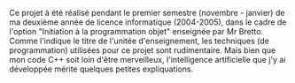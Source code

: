 Ce projet à été réalisé pendant le premier semestre (novembre - janvier) de ma deuxième année de licence informatique (2004-2005), dans le cadre de l'option "Initiation à la programmation objet" enseignée par Mr Bretto. Comme l'indique le titre de l'unitée d'enseignement, les techniques (de programmation) utilisées pour ce projet sont rudimentaire. Mais bien que mon code C++ soit loin d'être merveilleux, l'intelligence artificielle que j'y ai développée mérite quelques petites expliquations.

